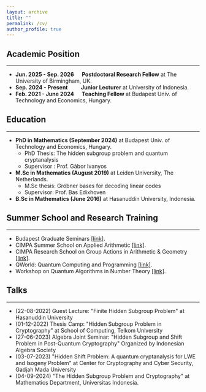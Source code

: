 ```yaml
---
layout: archive
title: ""
permalink: /cv/
author_profile: true
---
```

## Academic Position
---
* <b>Jun. 2025 - Sep. 2026 &emsp; Postdoctoral Research Fellow</b> at The University of Birmingham, UK.
* <b>Sep. 2024 - Present &emsp;&emsp;   Junior Lecturer</b> at University of Indonesia.
* <b>Feb. 2021 - June 2024 &emsp; Teaching Fellow</b> at Budapest Univ. of Technology and Economics, Hungary.

## Education
---
* <b>PhD in Mathematics (September 2024)</b> at Budapest Univ. of Technology and Economics, Hungary.
  * PhD Thesis: The hidden subgroup problem and quantum cryptanalysis
  * Supervisor : Prof. Gábor Ivanyos
* <b>M.Sc in Mathematics (August 2019)</b> at Leiden University, The Netherlands.
  * M.Sc thesis: Gröbner bases for decoding linear codes
  * Supervisor: Prof. Bas Edixhoven
* <b>B.Sc in Mathematics (June 2016)</b> at Hasanuddin University, Indonesia.

## Summer School and Research Training
---
* Budapest Graduate Seminars [[link]](https://bgs.renyi.hu).
* CIMPA Summer School on Applied Arithmetic [[link]](https://susaan.inria.fr).
* CIMPA Research School on Group Actions in Arithmetic & Geometry [[link]](http://www.rnta.eu/Yogyakarta2020/appl.html).
* QWorld: Quantum Computing and Programming [[link]](https://qworld.net/qcourse511-2/).
* Workshop on Quantum Algorithms in Number Theory [[link]](http://www.fields.utoronto.ca/activities/21-22/quantum-algorithms).


## Talks
---
* (22-08-2022) Guest Lecture: "Finite Hidden Subgroup Problem" at Hasanuddin University
* (01-12-2022) Thesis Camp: "Hidden Subgroup Problem in Cryptography" at School of Computing, Telkom University
* (27-06-2023) Algebra Joint Seminar: "Hidden Subgroup and Shift Problem in Post-Quantum Cryptography" Organized by Indonesian Algebra Society
* (03-07-2023) "Hidden Shift Problem: A quantum cryptanalysis for LWE and Isogeny Problem" at Center for Cryptography and Cyber Security, Gadjah Mada University
* (04-09-2024) "The Hidden Subgroup Problem and Cryptography" at Mathematics Department, Universitas Indonesia.
